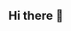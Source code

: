 ## Hi there 👋

<!--
# Hi, I'm Ebrahim 👋

🎓 Engineering student with a strong interest in **Programming** and **Computer Science**  
💻 Passionate about **Software Development**, **Robotics**, and **Biomedical Engineering**  
🌱 Currently focused on improving coding skills and building a solid technical foundation  

---

## Goals
- 🚀 Develop expertise in programming and computer science  
- 📚 Leverage GitHub Education resources to create impactful projects in the future  

---

## Contact
- LinkedIn: [Ebrahim Hammad](https://www.linkedin.com/in/ebrahim-hammad-037938380/)  
- Email: [ebrahimofficial360@gmail.com](mailto:ebrahimofficial360@gmail.com)

-->
